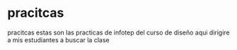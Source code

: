 # pracitcas
pracitcas estas son las practicas de infotep del curso de diseño 
 aqui dirigire a mis estudiantes a buscar la clase
 

